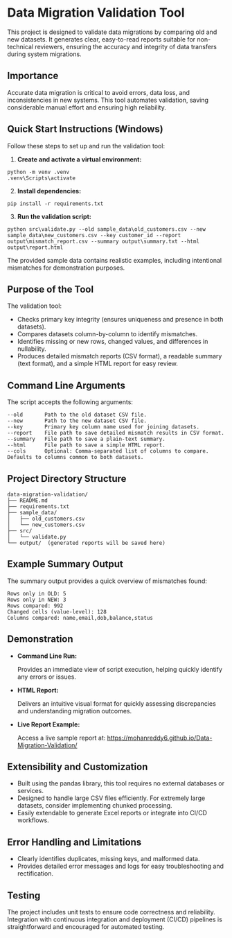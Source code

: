 # Data Migration Validation Tool

This project is designed to validate data migrations by comparing old and new datasets. It generates clear, easy-to-read reports suitable for non-technical reviewers, ensuring the accuracy and integrity of data transfers during system migrations.

## Importance

Accurate data migration is critical to avoid errors, data loss, and inconsistencies in new systems. This tool automates validation, saving considerable manual effort and ensuring high reliability.

## Quick Start Instructions (Windows)

Follow these steps to set up and run the validation tool:

1. **Create and activate a virtual environment:**

```batch
python -m venv .venv
.venv\Scripts\activate
```

2. **Install dependencies:**

```batch
pip install -r requirements.txt
```

3. **Run the validation script:**

```batch
python src\validate.py --old sample_data\old_customers.csv --new sample_data\new_customers.csv --key customer_id --report output\mismatch_report.csv --summary output\summary.txt --html output\report.html
```

The provided sample data contains realistic examples, including intentional mismatches for demonstration purposes.

## Purpose of the Tool

The validation tool:

* Checks primary key integrity (ensures uniqueness and presence in both datasets).
* Compares datasets column-by-column to identify mismatches.
* Identifies missing or new rows, changed values, and differences in nullability.
* Produces detailed mismatch reports (CSV format), a readable summary (text format), and a simple HTML report for easy review.

## Command Line Arguments

The script accepts the following arguments:

```
--old       Path to the old dataset CSV file.
--new       Path to the new dataset CSV file.
--key       Primary key column name used for joining datasets.
--report    File path to save detailed mismatch results in CSV format.
--summary   File path to save a plain-text summary.
--html      File path to save a simple HTML report.
--cols      Optional: Comma-separated list of columns to compare. Defaults to columns common to both datasets.
```

## Project Directory Structure

```
data-migration-validation/
├── README.md
├── requirements.txt
├── sample_data/
│   ├── old_customers.csv
│   └── new_customers.csv
├── src/
│   └── validate.py
└── output/  (generated reports will be saved here)
```

## Example Summary Output

The summary output provides a quick overview of mismatches found:

```
Rows only in OLD: 5
Rows only in NEW: 3
Rows compared: 992
Changed cells (value-level): 128
Columns compared: name,email,dob,balance,status
```

## Demonstration

* **Command Line Run:**

  Provides an immediate view of script execution, helping quickly identify any errors or issues.

* **HTML Report:**

  Delivers an intuitive visual format for quickly assessing discrepancies and understanding migration outcomes.

* **Live Report Example:**

  Access a live sample report at:
  https://mohanreddy6.github.io/Data-Migration-Validation/

## Extensibility and Customization

* Built using the pandas library, this tool requires no external databases or services.
* Designed to handle large CSV files efficiently. For extremely large datasets, consider implementing chunked processing.
* Easily extendable to generate Excel reports or integrate into CI/CD workflows.

## Error Handling and Limitations

* Clearly identifies duplicates, missing keys, and malformed data.
* Provides detailed error messages and logs for easy troubleshooting and rectification.

## Testing

The project includes unit tests to ensure code correctness and reliability. Integration with continuous integration and deployment (CI/CD) pipelines is straightforward and encouraged for automated testing.
